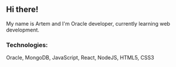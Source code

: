 ## Hi there!
My name is Artem and I'm Oracle developer, currently learning web development.
### Technologies:
Oracle, MongoDB, JavaScript, React, NodeJS, HTML5, CSS3

<!--
**we-cut-the-night/we-cut-the-night** is a ✨ _special_ ✨ repository because its `README.md` (this file) appears on your GitHub profile.

Here are some ideas to get you started:

- 🔭 I’m currently working on ...
- 🌱 I’m currently learning ...
- 👯 I’m looking to collaborate on ...
- 🤔 I’m looking for help with ...
- 💬 Ask me about ...
- 📫 How to reach me: ...
- 😄 Pronouns: ...
- ⚡ Fun fact: ...
-->
